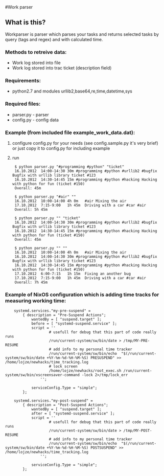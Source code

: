 #Work parser 

## What is this?
Workparser is parser which parses your tasks and returns selected tasks by query (tags and regex) and with calculated time.

### Methods to retreive data:
* Work log stored into file
* Work log stored into trac ticket (description field)

### Requirements:
* python2.7 and modules urllib2,base64,re,time,datetime,sys

### Required files:
* parser.py - parser
* config.py - config data

### Example (from included file example\_work\_data.dat):
1. configure config.py for your needs (see config.sample.py it's very brief) or just copy it to config.py for including example
2. run

        $ python parser.py "#programming #python" "ticket"
        16.10.2012	14:00-14:30	30m	#programming #python #urllib2 #bugfix Bugfix with urllib library ticket #123
        16.10.2012	14:30-14:45	15m	#programming #python #hacking Hacking with python for fun (ticket #150)
        Overall: 45m

        $ python parser.py "#air" ""
        16.10.2012	10:00-14:00	4h 0m	#air Mixing the air
        17.10.2012	7:15-9:00	1h 45m	Driving with a car #car #air
        Overall: 5h 45m

        $ python parser.py "" "ticket"
        16.10.2012	14:00-14:30	30m	#programming #python #urllib2 #bugfix Bugfix with urllib library ticket #123
        16.10.2012	14:30-14:45	15m	#programming #python #hacking Hacking with python for fun (ticket #150)
        Overall: 45m

        $ python parser.py "" ""
        16.10.2012	10:00-14:00	4h 0m	#air Mixing the air
        16.10.2012	14:00-14:30	30m	#programming #python #urllib2 #bugfix Bugfix with urllib library ticket #123
        16.10.2012	14:30-14:45	15m	#programming #python #hacking Hacking with python for fun (ticket #150)
        17.10.2012	6:00-7:15	1h 15m	Fixing an another bug
        17.10.2012	7:15-9:00	1h 45m	Driving with a car #car #air
        Overall: 7h 45m

### Example of NixOS configuration which is adding time tracks for measuring working time: 
        systemd.services."my-pre-suspend" =
            { description = "Pre-Suspend Actions";
                wantedBy = [ "suspend.target" ];
                before = [ "systemd-suspend.service" ];
                script = ''
                        # usefull for debug that this part of code really runs
                        /run/current-system/sw/bin/date > /tmp/MY-PRE-RESUME
                        # add info to my personal time tracker
                        /run/current-system/sw/bin/echo  "$(/run/current-system/sw/bin/date +%Y-%m-%d-%H-%M-%S) PRESUSPEND" >> /home/lojze/newhacks/time_tracking.log
                        # lock screen
                        /home/lojze/newhacks/root_exec.sh /run/current-system/sw/bin/xscreensaver-command -lock 2>/tmp/lock_err
                    '';
        
                serviceConfig.Type = "simple";
            };
        
        systemd.services."my-post-suspend" =
            { description = "Post-Suspend Actions";
                wantedBy = [ "suspend.target" ];
                after = [ "systemd-suspend.service" ];
                script = ''
                        # usefull for debug that this part of code really runs
                        /run/current-system/sw/bin/date > /tmp/MY-POST-RESUME
                        # add info to my personal time tracker
                        /run/current-system/sw/bin/echo  "$(/run/current-system/sw/bin/date +%Y-%m-%d-%H-%M-%S) POSTSUSPEND" >> /home/lojze/newhacks/time_tracking.log
                    '';
        
                serviceConfig.Type = "simple";
            };


